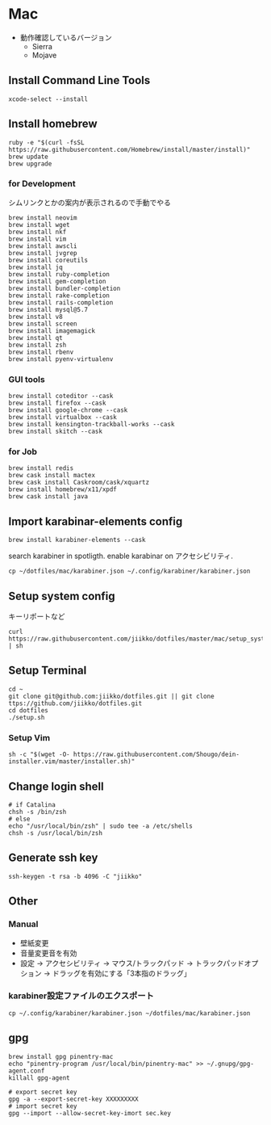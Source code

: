 # Mac
* 動作確認しているバージョン
  * Sierra
  * Mojave

## Install Command Line Tools
```shell
xcode-select --install
```

## Install homebrew
```shell
ruby -e "$(curl -fsSL https://raw.githubusercontent.com/Homebrew/install/master/install)"
brew update
brew upgrade
```

### for Development
シムリンクとかの案内が表示されるので手動でやる
```
brew install neovim
brew install wget
brew install nkf
brew install vim
brew install awscli
brew install jvgrep
brew install coreutils
brew install jq
brew install ruby-completion
brew install gem-completion
brew install bundler-completion
brew install rake-completion
brew install rails-completion
brew install mysql@5.7
brew install v8
brew install screen
brew install imagemagick
brew install qt
brew install zsh
brew install rbenv
brew install pyenv-virtualenv
```

### GUI tools
```
brew install coteditor --cask
brew install firefox --cask
brew install google-chrome --cask
brew install virtualbox --cask
brew install kensington-trackball-works --cask
brew install skitch --cask
```
### for Job
```
brew install redis
brew cask install mactex
brew cask install Caskroom/cask/xquartz
brew install homebrew/x11/xpdf
brew cask install java
```

## Import karabinar-elements config
```shell
brew install karabiner-elements --cask
```
search karabiner in spotligth. enable karabinar on アクセシビリティ.

```shell
cp ~/dotfiles/mac/karabiner.json ~/.config/karabiner/karabiner.json
```

## Setup system config
キーリポートなど
```shell
curl https://raw.githubusercontent.com/jiikko/dotfiles/master/mac/setup_system.sh | sh
```

## Setup Terminal
```shell
cd ~
git clone git@github.com:jiikko/dotfiles.git || git clone ttps://github.com/jiikko/dotfiles.git
cd dotfiles
./setup.sh
```

### Setup Vim
```shell
sh -c "$(wget -O- https://raw.githubusercontent.com/Shougo/dein-installer.vim/master/installer.sh)"
```

## Change login shell

``` 
# if Catalina 
chsh -s /bin/zsh
# else
echo "/usr/local/bin/zsh" | sudo tee -a /etc/shells
chsh -s /usr/local/bin/zsh
```

## Generate ssh key
```
ssh-keygen -t rsa -b 4096 -C "jiikko"
```

## Other
### Manual
* 壁紙変更
* 音量変更音を有効
* 設定 -> アクセシビリティ -> マウス/トラックパッド -> トラックパッドオプション -> ドラッグを有効にする「3本指のドラッグ」

### karabiner設定ファイルのエクスポート
```shell
cp ~/.config/karabiner/karabiner.json ~/dotfiles/mac/karabiner.json
```

## gpg
```
brew install gpg pinentry-mac
echo "pinentry-program /usr/local/bin/pinentry-mac" >> ~/.gnupg/gpg-agent.conf
killall gpg-agent

# export secret key
gpg -a --export-secret-key XXXXXXXXX
# import secret key
gpg --import --allow-secret-key-imort sec.key
```
